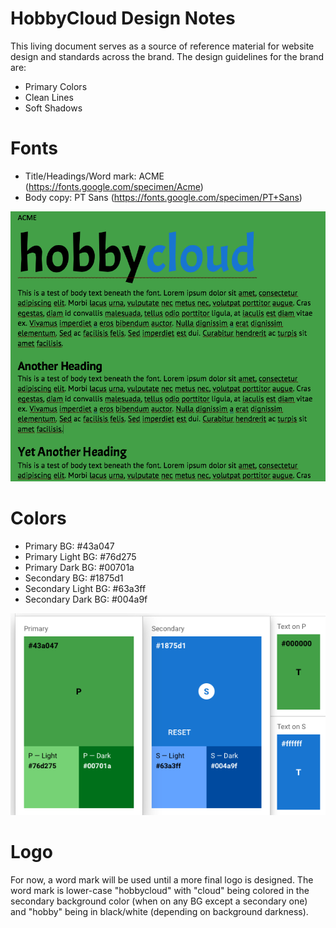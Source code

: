 # HobbyCloud Design Notes
This living document serves as a source of reference material for website design and standards across the brand. The design guidelines for the brand are:

- Primary Colors
- Clean Lines
- Soft Shadows

# Fonts
- Title/Headings/Word mark: ACME (https://fonts.google.com/specimen/Acme)
- Body copy: PT Sans (https://fonts.google.com/specimen/PT+Sans)

![fonts screenshot](font-screenshot.png)

# Colors
- Primary BG: #43a047
- Primary Light BG: #76d275
- Primary Dark BG: #00701a
- Secondary BG: #1875d1
- Secondary Light BG: #63a3ff
- Secondary Dark BG: #004a9f

![colors screenshot](color-screenshot.png)

# Logo
For now, a word mark will be used until a more final logo is designed. The word mark is lower-case "hobbycloud" with "cloud" being colored in the secondary background color (when on any BG except a secondary one) and "hobby" being in black/white (depending on background darkness).
